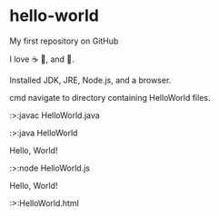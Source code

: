 # hello-world

My first repository on GitHub

I love :coffee: :pizza:, and :dancer:.

Installed JDK, JRE, Node.js, and a browser.

cmd navigate to directory containing HelloWorld files.

:>:javac HelloWorld.java

:>:java HelloWorld

Hello, World!


:>:node HelloWorld.js

Hello, World!


:>:HelloWorld.html


